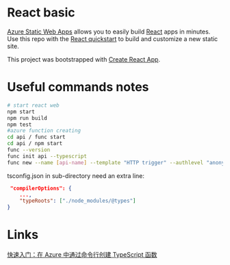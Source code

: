 # React basic

[Azure Static Web Apps](https://docs.microsoft.com/azure/static-web-apps/overview) allows you to easily build [React](https://reactjs.org/) apps in minutes. Use this repo with the [React quickstart](https://docs.microsoft.com/azure/static-web-apps/getting-started?tabs=react) to build and customize a new static site.

This project was bootstrapped with [Create React App](https://github.com/facebook/create-react-app).


# Useful commands notes
```bash
# start react web
npm start 
npm run build
npm test
#azure function creating
cd api / func start
cd api / npm start
func --version
func init api --typescript
func new --name [api-name] --template "HTTP trigger" --authlevel "anonymous"
```

tsconfig.json in sub-directory need an extra line:
```json
 "compilerOptions": {
    ...,
    "typeRoots": ["./node_modules/@types"]
}
```

# Links
[快速入门：在 Azure 中通过命令行创建 TypeScript 函数](https://learn.microsoft.com/zh-cn/azure/azure-functions/create-first-function-cli-typescript?tabs=azure-powershell%2Cbrowser)